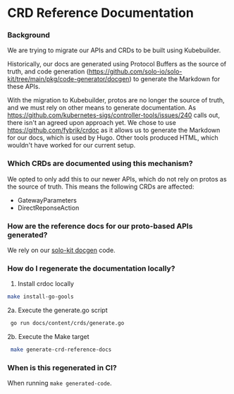 # CRD Reference Documentation

### Background
We are trying to migrate our APIs and CRDs to be built using Kubebuilder.

Historically, our docs are generated using Protocol Buffers as the source of truth, and code generation (https://github.com/solo-io/solo-kit/tree/main/pkg/code-generator/docgen) to generate the Markdown for these APIs.

With the migration to Kubebuilder, protos are no longer the source of truth, and we must rely on other means to
generate documentation. As https://github.com/kubernetes-sigs/controller-tools/issues/240 calls out, there isn't an agreed
upon approach yet. We chose to use https://github.com/fybrik/crdoc as it allows us to generate the Markdown for our docs,
which is used by Hugo. Other tools produced HTML, which wouldn't have worked for our current setup.

### Which CRDs are documented using this mechanism?
We opted to only add this to our newer APIs, which do not rely on protos as the source of truth. This means the following CRDs are affected:
- GatewayParameters
- DirectReponseAction

### How are the reference docs for our proto-based APIs generated?
We rely on our [solo-kit docgen](https://github.com/solo-io/solo-kit/tree/main/pkg/code-generator/docgen) code.

### How do I regenerate the documentation locally?
1. Install crdoc locally
```bash
make install-go-gools
```

2a. Execute the generate.go script
```bash
 go run docs/content/crds/generate.go
```

2b. Execute the Make target
```bash
 make generate-crd-reference-docs
```

### When is this regenerated in CI?
When running `make generated-code`.
